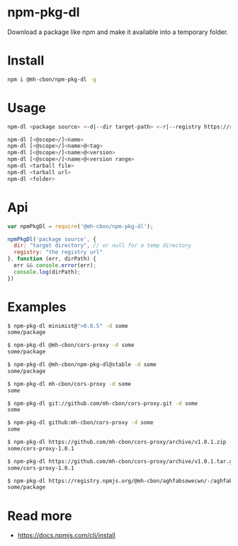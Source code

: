 # npm-pkg-dl

Download a package like npm and make it available into a temporary folder.

# Install

```sh
npm i @mh-cbon/npm-pkg-dl -g
```

# Usage

```sh
npm-dl <package source> <-d|--dir target-path> <-r|--registry https://registry.url/>

npm-dl [<@scope>/]<name>
npm-dl [<@scope>/]<name>@<tag>
npm-dl [<@scope>/]<name>@<version>
npm-dl [<@scope>/]<name>@<version range>
npm-dl <tarball file>
npm-dl <tarball url>
npm-dl <folder>
```

# Api

```js
var npmPkgDl = require('@mh-cbon/npm-pkg-dl');

npmPkgDl('package source', {
  dir: "target directory", // or null for a temp directory
  registry: "the registry url"
}, function (err, dirPath) {
  err && console.error(err);
  console.log(dirPath);
})

```

# Examples

```sh
$ npm-pkg-dl minimist@">0.0.5" -d some
some/package

$ npm-pkg-dl @mh-cbon/cors-proxy -d some
some/package

$ npm-pkg-dl @mh-cbon/npm-pkg-dl@stable -d some
some/package

$ npm-pkg-dl mh-cbon/cors-proxy -d some
some

$ npm-pkg-dl git://github.com/mh-cbon/cors-proxy.git -d some
some

$ npm-pkg-dl github:mh-cbon/cors-proxy -d some
some

$ npm-pkg-dl https://github.com/mh-cbon/cors-proxy/archive/v1.0.1.zip -d some
some/cors-proxy-1.0.1

$ npm-pkg-dl https://github.com/mh-cbon/cors-proxy/archive/v1.0.1.tar.gz -d some
some/cors-proxy-1.0.1

$ npm-pkg-dl https://registry.npmjs.org/@mh-cbon/aghfabsowecwn/-/aghfabsowecwn-2.0.0.tgz -d some
some/package
```

# Read more

- https://docs.npmjs.com/cli/install
